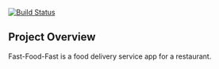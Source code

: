 [![Build Status](https://travis-ci.org/okellogabrielinnocent/fastfoodreact.svg?branch=develop)](https://travis-ci.org/okellogabrielinnocent/fastfoodreact)
## Project Overview
Fast-Food-Fast is a food delivery service app for a restaurant.